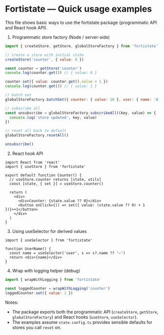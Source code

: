 # Fortistate — Quick usage examples

This file shows basic ways to use the fortistate package (programmatic API and React hook API).

1) Programmatic store factory (Node / server-side)

```js
import { createStore, getStore, globalStoreFactory } from 'fortistate'

// create a store with initial state
createStore('counter', { value: 0 })

const counter = getStore('counter')
console.log(counter.get()) // { value: 0 }

counter.set({ value: counter.get().value + 1 })
console.log(counter.get()) // { value: 1 }

// batch set
globalStoreFactory.batchSet({ counter: { value: 10 }, user: { name: 'Alice' } })

// subscribe all
const unsubscribe = globalStoreFactory.subscribeAll((key, value) => {
  console.log('store updated', key, value)
})

// reset all back to default
globalStoreFactory.resetAll()

unsubscribe()
```

2) React hook API

```tsx
import React from 'react'
import { useStore } from 'fortistate'

export default function Counter() {
  // useStore.counter returns [state, utils]
  const [state, { set }] = useStore.counter()

  return (
    <div>
      <div>Counter: {state.value ?? 0}</div>
      <button onClick={() => set({ value: (state.value ?? 0) + 1 })}>+1</button>
    </div>
  )
}
```

3) Using useSelector for derived values

```tsx
import { useSelector } from 'fortistate'

function UserName() {
  const name = useSelector('user', s => s?.name ?? '—')
  return <div>{name}</div>
}
```

4) Wrap with logging helper (debug)

```js
import { wrapWithLogging } from 'fortistate'

const loggedCounter = wrapWithLogging('counter')
loggedCounter.set({ value: 1 })
```

Notes:
- The package exports both the programmatic API (`createStore`, `getStore`, `globalStoreFactory`) and React hooks (`useStore`, `useSelector`).
- The examples assume `state.config.ts` provides sensible defaults for stores you call `reset` on.
